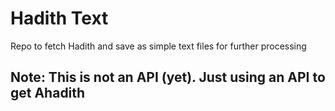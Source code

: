 # Hadith Text
Repo to fetch Hadith and save as simple text files for further processing

## Note: This is not an API (yet). Just using an API to get Ahadith
